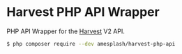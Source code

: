 # Harvest PHP API Wrapper

PHP API Wrapper for the [Harvest](https://getharvest.com) V2 API.

``` bash
$ php composer require --dev amesplash/harvest-php-api
```
